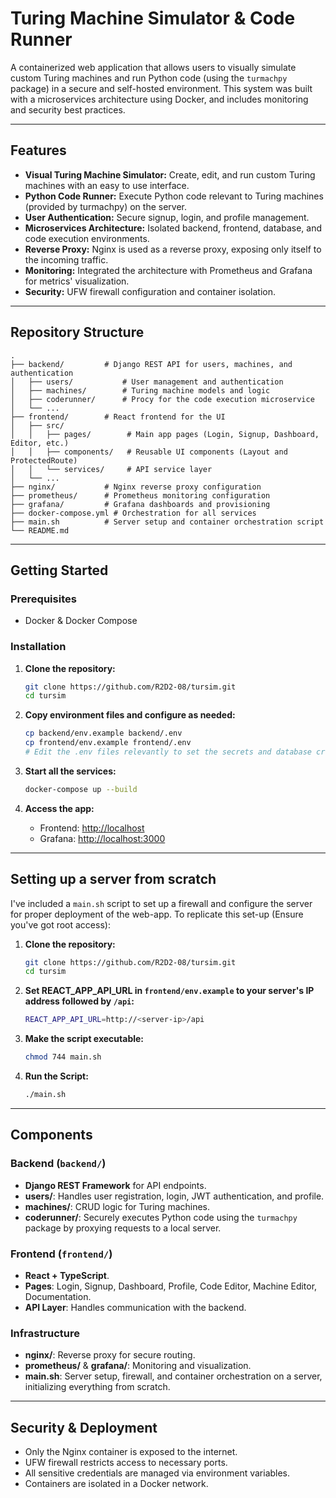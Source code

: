 # Turing Machine Simulator & Code Runner

A containerized web application that allows users to visually simulate custom Turing machines and run Python code (using the `turmachpy` package) in a secure and self-hosted environment. This system was built with a microservices architecture using Docker, and includes monitoring and security best practices.

---

## Features

- **Visual Turing Machine Simulator:** Create, edit, and run custom Turing machines with an easy to use interface.
- **Python Code Runner:** Execute Python code relevant to Turing machines (provided by turmachpy) on the server.
- **User Authentication:** Secure signup, login, and profile management.
- **Microservices Architecture:** Isolated backend, frontend, database, and code execution environments.
- **Reverse Proxy:** Nginx is used as a reverse proxy, exposing only itself to the incoming traffic.
- **Monitoring:** Integrated the architecture with Prometheus and Grafana for metrics' visualization.
- **Security:** UFW firewall configuration and container isolation.

---

## Repository Structure

```
.
├── backend/         # Django REST API for users, machines, and authentication
│   ├── users/           # User management and authentication
│   ├── machines/        # Turing machine models and logic
│   ├── coderunner/      # Procy for the code execution microservice
│   └── ... 
├── frontend/        # React frontend for the UI
│   ├── src/
│   │   ├── pages/        # Main app pages (Login, Signup, Dashboard, Editor, etc.)
│   │   ├── components/   # Reusable UI components (Layout and ProtectedRoute)
│   │   └── services/     # API service layer
│   └── ...
├── nginx/           # Nginx reverse proxy configuration
├── prometheus/      # Prometheus monitoring configuration
├── grafana/         # Grafana dashboards and provisioning
├── docker-compose.yml # Orchestration for all services
├── main.sh          # Server setup and container orchestration script
└── README.md
```

---

## Getting Started

### Prerequisites

- Docker & Docker Compose

### Installation

1. **Clone the repository:**
   ```bash
   git clone https://github.com/R2D2-08/tursim.git
   cd tursim
   ```

2. **Copy environment files and configure as needed:**
   ```bash
   cp backend/env.example backend/.env
   cp frontend/env.example frontend/.env
   # Edit the .env files relevantly to set the secrets and database credentials.
   ```

3. **Start all the services:**
   ```bash
   docker-compose up --build
   ```

4. **Access the app:**
   - Frontend: [http://localhost](http://localhost)
   - Grafana: [http://localhost:3000](http://localhost:3000)

---

## Setting up a server from scratch

I've included a ```main.sh``` script to set up a firewall and configure the server for proper deployment of the web-app. To replicate this set-up (Ensure you've got root access):

1. **Clone the repository:**
   ```bash
   git clone https://github.com/R2D2-08/tursim.git
   cd tursim
   ```
2. **Set REACT_APP_API_URL in ```frontend/env.example``` to your server's IP address followed by ```/api```:**
   ```bash
   REACT_APP_API_URL=http://<server-ip>/api
   ```
3. **Make the script executable:**
   ```bash
   chmod 744 main.sh
   ```
4. **Run the Script:**
   ```bash
   ./main.sh
   ```
   
---
## Components

### Backend (`backend/`)
- **Django REST Framework** for API endpoints.
- **users/**: Handles user registration, login, JWT authentication, and profile.
- **machines/**: CRUD logic for Turing machines.
- **coderunner/**: Securely executes Python code using the `turmachpy` package by proxying requests to a local server.

### Frontend (`frontend/`)
- **React + TypeScript**.
- **Pages**: Login, Signup, Dashboard, Profile, Code Editor, Machine Editor, Documentation.
- **API Layer**: Handles communication with the backend.

### Infrastructure
- **nginx/**: Reverse proxy for secure routing.
- **prometheus/** & **grafana/**: Monitoring and visualization.
- **main.sh**: Server setup, firewall, and container orchestration on a server, initializing everything from scratch.

---

## Security & Deployment

- Only the Nginx container is exposed to the internet.
- UFW firewall restricts access to necessary ports.
- All sensitive credentials are managed via environment variables.
- Containers are isolated in a Docker network.
